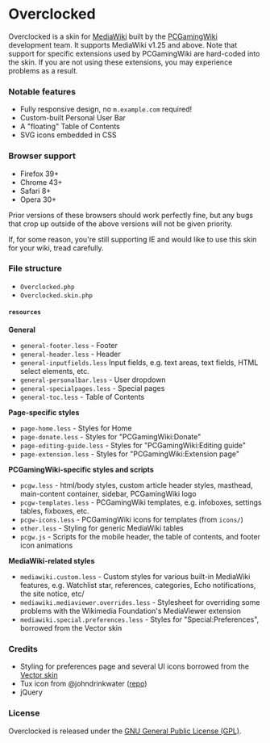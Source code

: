 Overclocked
========

Overclocked is a skin for [MediaWiki](https://www.mediawiki.org/wiki/MediaWiki) built by the [PCGamingWiki](http://pcgamingwiki.com) development team. It supports MediaWiki v1.25 and above. Note that support for specific extensions used by PCGamingWiki are hard-coded into the skin. If you are not using these extensions, you may experience problems as a result.


### Notable features

* Fully responsive design, no `m.example.com` required!
* Custom-built Personal User Bar
* A "floating" Table of Contents
* SVG icons embedded in CSS


### Browser support
* Firefox 39+
* Chrome 43+
* Safari 8+
* Opera 30+

Prior versions of these browsers should work perfectly fine, but any bugs that crop up outside of the above versions will not be given priority.

If, for some reason, you're still supporting IE and would like to use this skin for your wiki, tread carefully.


### File structure

* `Overclocked.php`
* `Overclocked.skin.php`

#### `resources`

**General**
* `general-footer.less` - Footer
* `general-header.less` - Header
* `general-inputfields.less` Input fields, e.g. text areas, text fields, HTML select elements, etc.
* `general-personalbar.less` - User dropdown
* `general-specialpages.less` - Special pages
* `general-toc.less` - Table of Contents

**Page-specific styles**
* `page-home.less` - Styles for Home
* `page-donate.less` - Styles for "PCGamingWiki:Donate"
* `page-editing-guide.less` - Styles for "PCGamingWiki:Editing guide"
* `page-extension.less` - Styles for "PCGamingWiki:Extension page"

**PCGamingWiki-specific styles and scripts**
* `pcgw.less` - html/body styles, custom article header styles, masthead, main-content container, sidebar, PCGamingWiki logo
* `pcgw-templates.less` - PCGamingWiki templates, e.g. infoboxes, settings tables, fixboxes, etc.
* `pcgw-icons.less` - PCGamingWiki icons for templates (from `icons/`)
* `other.less` - Styling for generic MediaWiki tables
* `pcgw.js` - Scripts for the mobile header, the table of contents, and footer icon animations

**MediaWiki-related styles**
* `mediawiki.custom.less` - Custom styles for various built-in MediaWiki features, e.g. Watchlist star, references, categories, Echo notifications, the site notice, etc/
* `mediawiki.mediaviewer.overrides.less` - Stylesheet for overriding some problems with the Wikimedia Foundation's MediaViewer extension
* `mediawiki.special.preferences.less` - Styles for "Special:Preferences", borrowed from the Vector skin


### Credits

* Styling for preferences page and several UI icons borrowed from the [Vector skin](https://www.mediawiki.org/wiki/Skin:Vector)
* Tux icon from @johndrinkwater ([repo](https://github.com/johndrinkwater/svg-tux))
* jQuery


### License

Overclocked is released under the [GNU General Public License (GPL)](http://opensource.org/licenses/GPL-2.0).
